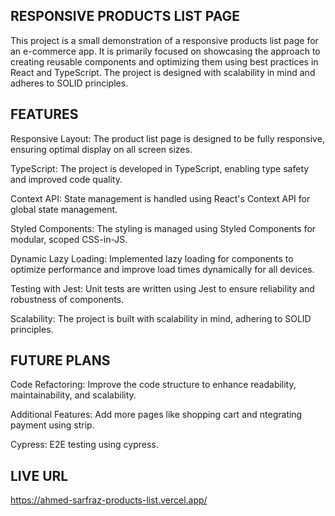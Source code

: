 ## RESPONSIVE PRODUCTS LIST PAGE

This project is a small demonstration of a responsive products list page for an e-commerce app. It is primarily focused on showcasing the approach to creating reusable components and optimizing them using best practices in React and TypeScript. The project is designed with scalability in mind and adheres to SOLID principles.

## FEATURES

Responsive Layout: The product list page is designed to be fully responsive, ensuring optimal display on all screen sizes.

TypeScript: The project is developed in TypeScript, enabling type safety and improved code quality.

Context API: State management is handled using React's Context API for global state management.

Styled Components: The styling is managed using Styled Components for modular, scoped CSS-in-JS.

Dynamic Lazy Loading: Implemented lazy loading for components to optimize performance and improve load times dynamically for all devices.

Testing with Jest: Unit tests are written using Jest to ensure reliability and robustness of components.

Scalability: The project is built with scalability in mind, adhering to SOLID principles.

## FUTURE PLANS
Code Refactoring: Improve the code structure to enhance readability, maintainability, and scalability.

Additional Features: Add more pages like shopping cart and ntegrating payment using strip.

Cypress: E2E testing using cypress.

## LIVE URL
https://ahmed-sarfraz-products-list.vercel.app/
